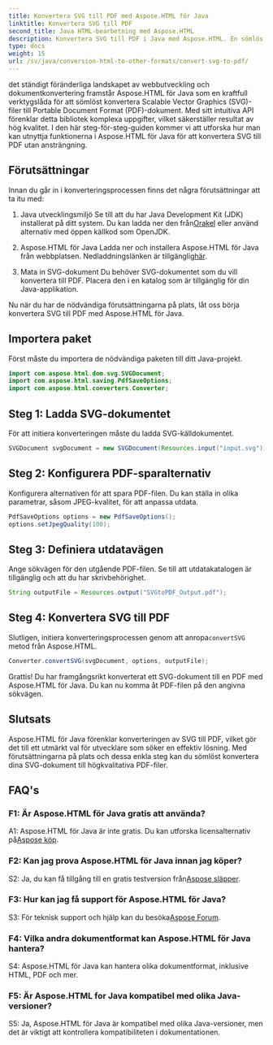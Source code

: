 ```yaml
---
title: Konvertera SVG till PDF med Aspose.HTML för Java
linktitle: Konvertera SVG till PDF
second_title: Java HTML-bearbetning med Aspose.HTML
description: Konvertera SVG till PDF i Java med Aspose.HTML. En sömlös lösning för högkvalitativ dokumentkonvertering.
type: docs
weight: 15
url: /sv/java/conversion-html-to-other-formats/convert-svg-to-pdf/
---
```


det ständigt föränderliga landskapet av webbutveckling och dokumentkonvertering framstår Aspose.HTML för Java som en kraftfull verktygslåda för att sömlöst konvertera Scalable Vector Graphics (SVG)-filer till Portable Document Format (PDF)-dokument. Med sitt intuitiva API förenklar detta bibliotek komplexa uppgifter, vilket säkerställer resultat av hög kvalitet. I den här steg-för-steg-guiden kommer vi att utforska hur man kan utnyttja funktionerna i Aspose.HTML för Java för att konvertera SVG till PDF utan ansträngning.

## Förutsättningar

Innan du går in i konverteringsprocessen finns det några förutsättningar att ta itu med:

1. Java utvecklingsmiljö
 Se till att du har Java Development Kit (JDK) installerat på ditt system. Du kan ladda ner den från[Orakel](https://www.oracle.com/java/technologies/javase-downloads.html) eller använd alternativ med öppen källkod som OpenJDK.

2. Aspose.HTML för Java
 Ladda ner och installera Aspose.HTML för Java från webbplatsen. Nedladdningslänken är tillgänglig[här](https://releases.aspose.com/html/java/).

3. Mata in SVG-dokument
Du behöver SVG-dokumentet som du vill konvertera till PDF. Placera den i en katalog som är tillgänglig för din Java-applikation.

Nu när du har de nödvändiga förutsättningarna på plats, låt oss börja konvertera SVG till PDF med Aspose.HTML för Java.

## Importera paket

Först måste du importera de nödvändiga paketen till ditt Java-projekt.

```java
import com.aspose.html.dom.svg.SVGDocument;
import com.aspose.html.saving.PdfSaveOptions;
import com.aspose.html.converters.Converter;
```

## Steg 1: Ladda SVG-dokumentet

För att initiera konverteringen måste du ladda SVG-källdokumentet.

```java
SVGDocument svgDocument = new SVGDocument(Resources.input("input.svg"));
```

## Steg 2: Konfigurera PDF-sparalternativ

Konfigurera alternativen för att spara PDF-filen. Du kan ställa in olika parametrar, såsom JPEG-kvalitet, för att anpassa utdata.

```java
PdfSaveOptions options = new PdfSaveOptions();
options.setJpegQuality(100);
```

## Steg 3: Definiera utdatavägen

Ange sökvägen för den utgående PDF-filen. Se till att utdatakatalogen är tillgänglig och att du har skrivbehörighet.

```java
String outputFile = Resources.output("SVGtoPDF_Output.pdf");
```

## Steg 4: Konvertera SVG till PDF

 Slutligen, initiera konverteringsprocessen genom att anropa`convertSVG` metod från Aspose.HTML.

```java
Converter.convertSVG(svgDocument, options, outputFile);
```

Grattis! Du har framgångsrikt konverterat ett SVG-dokument till en PDF med Aspose.HTML för Java. Du kan nu komma åt PDF-filen på den angivna sökvägen.

## Slutsats

Aspose.HTML för Java förenklar konverteringen av SVG till PDF, vilket gör det till ett utmärkt val för utvecklare som söker en effektiv lösning. Med förutsättningarna på plats och dessa enkla steg kan du sömlöst konvertera dina SVG-dokument till högkvalitativa PDF-filer.

## FAQ's

### F1: Är Aspose.HTML för Java gratis att använda?

 A1: Aspose.HTML för Java är inte gratis. Du kan utforska licensalternativ på[Aspose köp](https://purchase.aspose.com/buy).

### F2: Kan jag prova Aspose.HTML för Java innan jag köper?

 S2: Ja, du kan få tillgång till en gratis testversion från[Aspose släpper](https://releases.aspose.com/html/java).

### F3: Hur kan jag få support för Aspose.HTML för Java?

 S3: För teknisk support och hjälp kan du besöka[Aspose Forum](https://forum.aspose.com/).

### F4: Vilka andra dokumentformat kan Aspose.HTML för Java hantera?

S4: Aspose.HTML för Java kan hantera olika dokumentformat, inklusive HTML, PDF och mer.

### F5: Är Aspose.HTML for Java kompatibel med olika Java-versioner?

S5: Ja, Aspose.HTML för Java är kompatibel med olika Java-versioner, men det är viktigt att kontrollera kompatibiliteten i dokumentationen.
